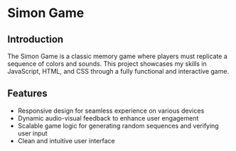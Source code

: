# Simon Game

## Introduction

The Simon Game is a classic memory game where players must replicate a sequence of colors and sounds. This project showcases my skills in JavaScript, HTML, and CSS through a fully functional and interactive game.

## Features

- Responsive design for seamless experience on various devices
- Dynamic audio-visual feedback to enhance user engagement
- Scalable game logic for generating random sequences and verifying user input
- Clean and intuitive user interface
